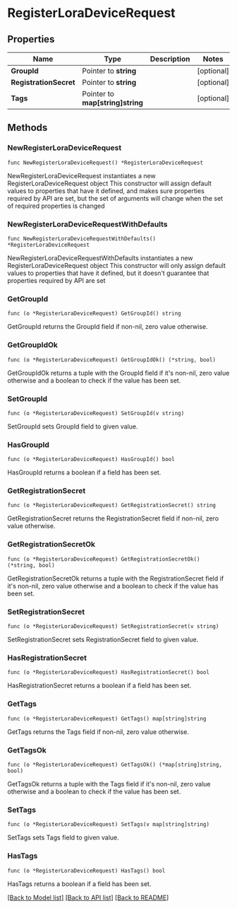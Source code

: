 # RegisterLoraDeviceRequest

## Properties

Name | Type | Description | Notes
------------ | ------------- | ------------- | -------------
**GroupId** | Pointer to **string** |  | [optional] 
**RegistrationSecret** | Pointer to **string** |  | [optional] 
**Tags** | Pointer to **map[string]string** |  | [optional] 

## Methods

### NewRegisterLoraDeviceRequest

`func NewRegisterLoraDeviceRequest() *RegisterLoraDeviceRequest`

NewRegisterLoraDeviceRequest instantiates a new RegisterLoraDeviceRequest object
This constructor will assign default values to properties that have it defined,
and makes sure properties required by API are set, but the set of arguments
will change when the set of required properties is changed

### NewRegisterLoraDeviceRequestWithDefaults

`func NewRegisterLoraDeviceRequestWithDefaults() *RegisterLoraDeviceRequest`

NewRegisterLoraDeviceRequestWithDefaults instantiates a new RegisterLoraDeviceRequest object
This constructor will only assign default values to properties that have it defined,
but it doesn't guarantee that properties required by API are set

### GetGroupId

`func (o *RegisterLoraDeviceRequest) GetGroupId() string`

GetGroupId returns the GroupId field if non-nil, zero value otherwise.

### GetGroupIdOk

`func (o *RegisterLoraDeviceRequest) GetGroupIdOk() (*string, bool)`

GetGroupIdOk returns a tuple with the GroupId field if it's non-nil, zero value otherwise
and a boolean to check if the value has been set.

### SetGroupId

`func (o *RegisterLoraDeviceRequest) SetGroupId(v string)`

SetGroupId sets GroupId field to given value.

### HasGroupId

`func (o *RegisterLoraDeviceRequest) HasGroupId() bool`

HasGroupId returns a boolean if a field has been set.

### GetRegistrationSecret

`func (o *RegisterLoraDeviceRequest) GetRegistrationSecret() string`

GetRegistrationSecret returns the RegistrationSecret field if non-nil, zero value otherwise.

### GetRegistrationSecretOk

`func (o *RegisterLoraDeviceRequest) GetRegistrationSecretOk() (*string, bool)`

GetRegistrationSecretOk returns a tuple with the RegistrationSecret field if it's non-nil, zero value otherwise
and a boolean to check if the value has been set.

### SetRegistrationSecret

`func (o *RegisterLoraDeviceRequest) SetRegistrationSecret(v string)`

SetRegistrationSecret sets RegistrationSecret field to given value.

### HasRegistrationSecret

`func (o *RegisterLoraDeviceRequest) HasRegistrationSecret() bool`

HasRegistrationSecret returns a boolean if a field has been set.

### GetTags

`func (o *RegisterLoraDeviceRequest) GetTags() map[string]string`

GetTags returns the Tags field if non-nil, zero value otherwise.

### GetTagsOk

`func (o *RegisterLoraDeviceRequest) GetTagsOk() (*map[string]string, bool)`

GetTagsOk returns a tuple with the Tags field if it's non-nil, zero value otherwise
and a boolean to check if the value has been set.

### SetTags

`func (o *RegisterLoraDeviceRequest) SetTags(v map[string]string)`

SetTags sets Tags field to given value.

### HasTags

`func (o *RegisterLoraDeviceRequest) HasTags() bool`

HasTags returns a boolean if a field has been set.


[[Back to Model list]](../README.md#documentation-for-models) [[Back to API list]](../README.md#documentation-for-api-endpoints) [[Back to README]](../README.md)



